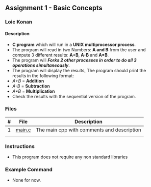 ## Assignment 1 - Basic Concepts

### Loic Konan

#### Description

- **C program** which will run in a **UNIX multiprocessor process**.
- The program will read in two Numbers: **A and B** from the user and compute 3 different results: **A+B**, **A-B** and **A*B**.
- The program will _**Forks 2 other processes in order to do all 3 operations simultaneously**_.
- The program will display the results, The program should print the results in the following format:
- _A+B_ = **Addition**
- _A-B_ = **Subtraction**
- _A*B_ = **Multiplication**
- Check the results with the sequential version of the program.


### Files

|   #   | File             | Description                                |
| :---: | ---------------- | ------------------------------------------ |
|   1   | [main.c](main.c) | The main cpp with comments and description |
|       |

### Instructions

- This program does not require any non standard libraries

### Example Command

- None for now.
